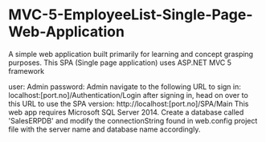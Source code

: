 # MVC-5-EmployeeList-Single-Page-Web-Application
A simple web application built primarily for learning and concept grasping purposes. This SPA (Single page application) uses ASP.NET MVC 5 framework

user: Admin 
password: Admin 
navigate to the following URL to sign in: localhost:[port.no]/Authentication/Login 
after signing in, head on over to this URL to use the SPA version: http://localhost:[port.no]/SPA/Main
This web app requires Microsoft SQL Server 2014. 
Create a database called 'SalesERPDB' and modify the connectionString found in web.config project file with the server name and database name accordingly.
